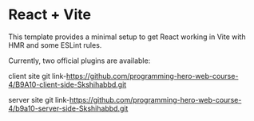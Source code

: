 # React + Vite

This template provides a minimal setup to get React working in Vite with HMR and some ESLint rules.

Currently, two official plugins are available:

client site git link-https://github.com/programming-hero-web-course-4/B9A10-client-side-Skshihabbd.git  

server site git link-https://github.com/programming-hero-web-course-4/b9a10-server-side-Skshihabbd.git
